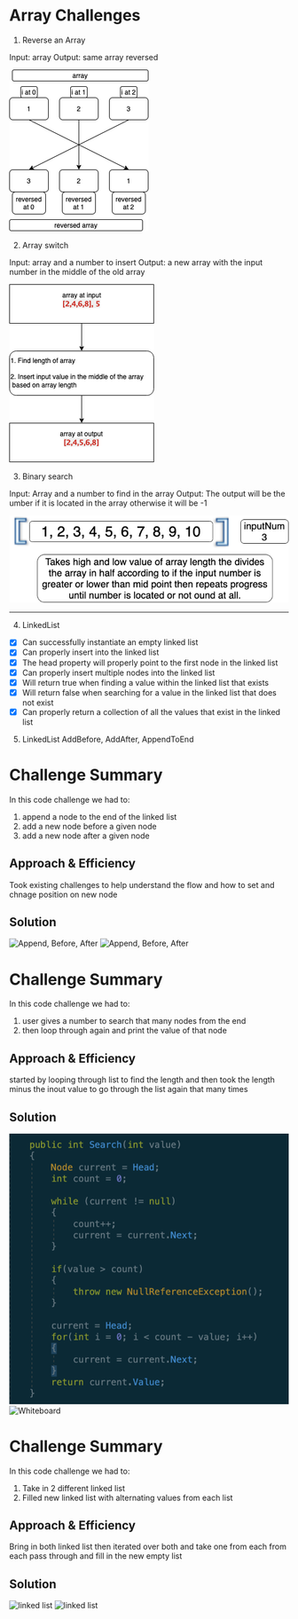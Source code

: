 ﻿# Array Challenges

1. Reverse an Array

Input: array
Output: same array reversed

![Whiteboard 01](../../assets/diagram.png)



2. Array switch

Input: array and a number to insert
Output: a new array with the input number in the middle of the old array

![Whiteboard 02](../../assets/image.png)



3. Binary search

Input: Array and a number to find in the array
Output: The output will be the umber if it is located in the array otherwise it will be -1

![Whiteboard 03](../../assets/Binary.png)

--------------------------------------------------------------------------------
4.  LinkedList

- [x] Can successfully instantiate an empty linked list
- [x] Can properly insert into the linked list
- [x] The head property will properly point to the first node in the linked list
- [x] Can properly insert multiple nodes into the linked list
- [x] Will return true when finding a value within the linked list that exists
- [x] Will return false when searching for a value in the linked list that does not exist
- [x] Can properly return a collection of all the values that exist in the linked list

5. LinkedList AddBefore, AddAfter, AppendToEnd

# Challenge Summary
In this code challenge we had to:
1. append a node to the end of the linked list
2. add a new node before a given node
3. add a new node after a given node

## Approach & Efficiency
Took existing challenges to help understand the flow and how to set and chnage position on new node

## Solution

![Append, Before, After](./Assets/appendBeforeAfter.png)
![Append, Before, After](./Assets/cChalSix.png)

# Challenge Summary
In this code challenge we had to:
1. user gives a number to search that many nodes from the end
2. then loop through again and print the value of that node

## Approach & Efficiency
started by looping through list to find the length and then took the length minus the inout value to go through the list again that many times

## Solution

![find value of k](./Assets/findValueOfK.png)
![Whiteboard](./Assets/WhiteboardOfK.png)

# Challenge Summary
In this code challenge we had to:
1. Take in 2 different linked list
2. Filled new linked list with alternating values from each list

## Approach & Efficiency
Bring in both linked list then iterated over both and take one from each from each pass through and fill in the new empty list

## Solution

![linked list](./Assets/Zipper.png)
![linked list](./Assets/ZipperScreenShot.png)